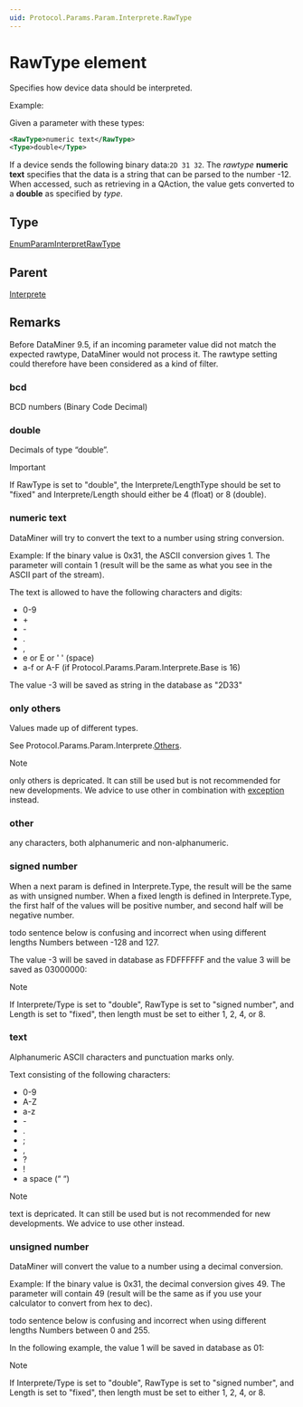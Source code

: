 ```yaml
---
uid: Protocol.Params.Param.Interprete.RawType
---
```


# RawType element

Specifies how device data should be interpreted.

Example:

Given a parameter with these types:
```xml
<RawType>numeric text</RawType>
<Type>double</Type>
```
If a device sends the following binary data:`2D 31 32`.
The _rawtype_ **numeric text** specifies that the data is a string that can be parsed to the number -12.
When accessed, such as retrieving in a QAction, the value gets converted to a **double** as specified by _type_.

## Type

[EnumParamInterpretRawType](xref:Protocol-EnumParamInterpretRawType)

## Parent

[Interprete](xref:Protocol.Params.Param.Interprete)

## Remarks
Before DataMiner 9.5,
if an incoming parameter value did not match the expected rawtype, DataMiner would not process it. 
The rawtype setting could therefore have been considered as a kind of filter.

### bcd

BCD numbers (Binary Code Decimal)

### double

Decimals of type “double”.

> [!IMPORTANT]
> If RawType is set to "double", the Interprete/LengthType should be set to "fixed" and Interprete/Length should either be 4 (float) or 8 (double).

### numeric text

DataMiner will try to convert the text to a number using string conversion.

Example: If the binary value is 0x31, the ASCII conversion gives 1. The parameter will contain 1 (result will be the same as what you see in the ASCII part of the stream).

The text is allowed to have the following characters and digits:
- 0-9
- \+
- \-
- \.
- \,
- e or E or ' ' (space)
- a-f or A-F (if Protocol.Params.Param.Interprete.Base is 16)

The value -3 will be saved as string in the database as "2D33"

### only others

Values made up of different types.

See Protocol.Params.Param.Interprete.[Others](xref:Protocol.Params.Param.Interprete.Others).

> [!NOTE]
> only others is depricated. It can still be used but is not recommended for new developments. We advice to use other in combination with [exception](xref:Protocol.Params.Param.Interprete.Exceptions.Exception) instead.

### other

any characters, both alphanumeric and non-alphanumeric.

### signed number

When a next param is defined in Interprete.Type, the result will be the same as with unsigned number. When a fixed length is defined in Interprete.Type, the first half of the values will be positive number, and second half will be negative number.

todo sentence below is confusing and incorrect when using different lengths
Numbers between -128 and 127.

The value -3 will be saved in database as FDFFFFFF and the value 3 will be saved as 03000000:

> [!NOTE]
> If Interprete/Type is set to "double", RawType is set to "signed number", and Length is set to "fixed", then length must be set to either 1, 2, 4, or 8.

### text

Alphanumeric ASCII characters and punctuation marks only.

Text consisting of the following characters:
- 0-9
- A-Z
- a-z
- \-
- .
- ;
- ,
- ?
- !
- a space (“ “)

> [!NOTE]
> text is depricated. It can still be used but is not recommended for new developments. We advice to use other instead.

### unsigned number

DataMiner will convert the value to a number using a decimal conversion.

Example: If the binary value is 0x31, the decimal conversion gives 49. The parameter will contain 49 (result will be the same as if you use your calculator to convert from hex to dec).

todo sentence below is confusing and incorrect when using different lengths
Numbers between 0 and 255.

In the following example, the value 1 will be saved in database as 01:

> [!NOTE]
> If Interprete/Type is set to "double", RawType is set to "signed number", and Length is set to "fixed", then length must be set to either 1, 2, 4, or 8.
